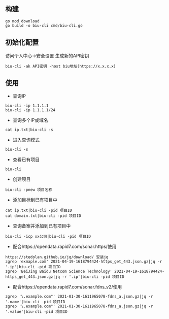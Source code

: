 ## 构建
```shell
go mod download
go build -o biu-cli cmd/biu-cli.go
```

## 初始化配置
访问个人中心->安全设置 生成新的API密钥

```shell
biu-cli -ak API密钥 -host biu地址(https://x.x.x.x)
```

## 使用
 - 查询IP
```shell
biu-cli -ip 1.1.1.1
biu-cli -ip 1.1.1.1/24
```

 - 查询多个IP或域名
```shell
cat ip.txt|biu-cli -s
```
 - 进入查询模式
```shell
biu-cli -s
```
 - 查看已有项目
```shell
biu-cli
```
 - 创建项目
```shell
biu-cli -pnew 项目名称
```
 - 添加目标到已有项目中
```shell
cat ip.txt|biu-cli -pid 项目ID
cat domain.txt|biu-cli -pid 项目ID
```

- 查询备案并添加到已有项目中
```shell
biu-cli -icp xx公司|biu-cli -pid 项目ID
```

 - 配合https://opendata.rapid7.com/sonar.https/使用

```shell
https://stedolan.github.io/jq/download/ 安装jq
zgrep 'exmaple.com' 2021-04-19-1618794424-https_get_443.json.gz|jq -r '.ip'|biu-cli -pid 项目ID
zgrep 'BeiJing Baidu Netcom Science Technology' 2021-04-19-1618794424-https_get_443.json.gz|jq -r '.ip'|biu-cli -pid 项目ID
```

 - 配合https://opendata.rapid7.com/sonar.fdns_v2/使用
```shell
zgrep '\.example.com"' 2021-01-30-1611965078-fdns_a.json.gz|jq -r '.name'|biu-cli -pid 项目ID
zgrep '\.example.com"' 2021-01-30-1611965078-fdns_a.json.gz|jq -r '.value'|biu-cli -pid 项目ID
```